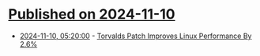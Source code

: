 # [Published on 2024-11-10](index.md)

* [2024-11-10, 05:20:00](https://soylentnews.org/article.pl?sid=24/11/08/2032230&from=rss) - [Torvalds Patch Improves Linux Performance By 2.6%](https://soylentnews.org/article.pl?sid=24/11/08/2032230&from=rss)
